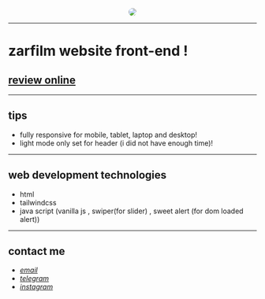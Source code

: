 <div align="center">
  <img src="https://raw.githubusercontent.com/sys113/zar-film/main/screenshot.png" style="border-radius:50%">
</div>

---

# zarfilm website front-end !
## [review online](https://sys113.github.io/zar-film/)
---
## tips

* fully responsive for mobile, tablet, laptop and desktop!
* light mode only set for header (i did not have enough time)!

---
## web development technologies
* html
* tailwindcss
* java script (vanilla js , swiper(for slider) , sweet alert (for dom loaded alert))

---
## contact me
* *[email](mailto:051.SYS113@gmail.com)*
* *[telegram](https://t.me/SYS113/)*
* *[instagram](https://instagram.com/sys113/)*
